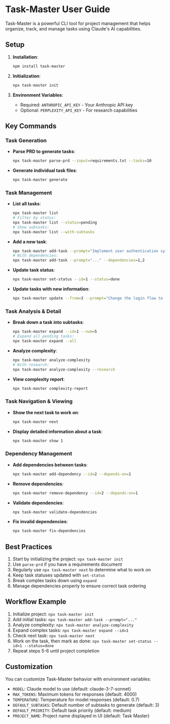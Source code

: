 # Task-Master User Guide

Task-Master is a powerful CLI tool for project management that helps organize, track, and manage tasks using Claude's AI capabilities.

## Setup

1. **Installation**:
   ```bash
   npm install task-master
   ```

2. **Initialization**:
   ```bash
   npx task-master init
   ```

3. **Environment Variables**:
   - Required: `ANTHROPIC_API_KEY` - Your Anthropic API key
   - Optional: `PERPLEXITY_API_KEY` - For research capabilities

## Key Commands

### Task Generation

- **Parse PRD to generate tasks**:
  ```bash
  npx task-master parse-prd --input=requirements.txt --tasks=10
  ```

- **Generate individual task files**:
  ```bash
  npx task-master generate
  ```

### Task Management

- **List all tasks**:
  ```bash
  npx task-master list
  # Filter by status:
  npx task-master list --status=pending
  # Show subtasks:
  npx task-master list --with-subtasks
  ```

- **Add a new task**:
  ```bash
  npx task-master add-task --prompt="Implement user authentication system"
  # With dependencies:
  npx task-master add-task --prompt="..." --dependencies=1,2
  ```

- **Update task status**:
  ```bash
  npx task-master set-status --id=1 --status=done
  ```

- **Update tasks with new information**:
  ```bash
  npx task-master update --from=3 --prompt="Change the login flow to use OAuth"
  ```

### Task Analysis & Detail

- **Break down a task into subtasks**:
  ```bash
  npx task-master expand --id=1 --num=5
  # Expand all pending tasks:
  npx task-master expand --all
  ```

- **Analyze complexity**:
  ```bash
  npx task-master analyze-complexity
  # With research:
  npx task-master analyze-complexity --research
  ```

- **View complexity report**:
  ```bash
  npx task-master complexity-report
  ```

### Task Navigation & Viewing

- **Show the next task to work on**:
  ```bash
  npx task-master next
  ```

- **Display detailed information about a task**:
  ```bash
  npx task-master show 1
  ```

### Dependency Management

- **Add dependencies between tasks**:
  ```bash
  npx task-master add-dependency --id=2 --depends-on=1
  ```

- **Remove dependencies**:
  ```bash
  npx task-master remove-dependency --id=2 --depends-on=1
  ```

- **Validate dependencies**:
  ```bash
  npx task-master validate-dependencies
  ```

- **Fix invalid dependencies**:
  ```bash
  npx task-master fix-dependencies
  ```

## Best Practices

1. Start by initializing the project: `npx task-master init`
2. Use `parse-prd` if you have a requirements document
3. Regularly use `npx task-master next` to determine what to work on
4. Keep task statuses updated with `set-status`
5. Break complex tasks down using `expand`
6. Manage dependencies properly to ensure correct task ordering

## Workflow Example

1. Initialize project: `npx task-master init`
2. Add initial tasks: `npx task-master add-task --prompt="..."`
3. Analyze complexity: `npx task-master analyze-complexity`
4. Expand complex tasks: `npx task-master expand --id=1`
5. Check next task: `npx task-master next`
6. Work on the task, then mark as done: `npx task-master set-status --id=1 --status=done`
7. Repeat steps 5-6 until project completion

## Customization

You can customize Task-Master behavior with environment variables:
- `MODEL`: Claude model to use (default: claude-3-7-sonnet)
- `MAX_TOKENS`: Maximum tokens for responses (default: 4000)
- `TEMPERATURE`: Temperature for model responses (default: 0.7)
- `DEFAULT_SUBTASKS`: Default number of subtasks to generate (default: 3)
- `DEFAULT_PRIORITY`: Default task priority (default: medium)
- `PROJECT_NAME`: Project name displayed in UI (default: Task Master)
